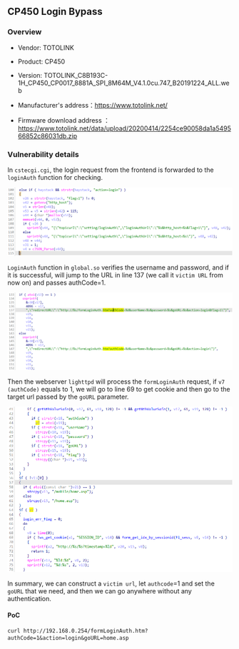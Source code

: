 ## CP450 Login Bypass

### Overview

* Vendor: TOTOLINK

* Product: CP450
* Version: TOTOLINK_C8B193C-1H_CP450_CP0017_8881A_SPI_8M64M_V4.1.0cu.747_B20191224_ALL.web

* Manufacturer's address：https://www.totolink.net/
* Firmware download address ：https://www.totolink.net/data/upload/20200414/2254ce90058da1a549566852c86031db.zip

### Vulnerability details

In `cstecgi.cgi`, the login request from the frontend is forwarded to the `loginAuth` function for checking.

![image-20240421163827190](./img/1.png)

`LoginAuth` function in `global.so`  verifies the username and password, and if it is successful, will jump to the URL in line 137 (we call it `victim URL` from now on) and passes authCode=1.

![image-20240421163827190](./img/2.png)

Then the webserver `lighttpd` will process the `formLoginAuth` request, if `v7 (authCode)` equals to 1, we will go to line 69 to get cookie and then go to the target url passed by the `goURL` parameter.

![image-20240421163827190](./img/3.png)

In summary, we can construct a `victim url`, let `authcode`=1 and set the `goURL` that we need, and then we can go anywhere without any authentication.

#### PoC

```
curl http://192.168.0.254/formLoginAuth.htm?authCode=1&action=login&goURL=home.asp
```
